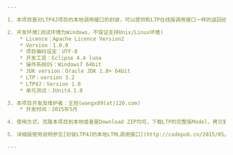 ```yaml
---

1. 本项目是对LTP4J项目的本地调用接口的封装，可以提供和LTP在线版调用接口一样的返回结果，即LTML。

2. 开发环境(测试环境为Windows，不保证支持Unix/Linux环境)
	* Licence：Apache Licence Version2
	* Version：1.0.0
	* 项目编码设定：UTF-8
	* 开发工具：Eclipse 4.4 luna
	* 操作系统OS：Windows7 64bit
	* JDK version：Oracle JDK 1.8+ 64bit
	* LTP：version 3.2
	* LTP4J：Version 1.0
	* 单元测试：JUnit4.1.0

3. 本项目开发及维护者：王旭(wangx89(at)126.com)
	* 开发时间：2015年5月

4. 使用方式，克隆本项目到本地或者是Download ZIP均可，下载LTP的完整版Model，拷贝到ltp_data目录下，其中ltp_data是在项目根目录下所建的文件夹。[下载地址](http://pan.baidu.com/share/link?shareid=1988562907&uk=2738088569#path=%252Fltp-models)

5. 详细版使用说明参见[封装LTP4J的本地LTML调用接口](http://codepub.cn/2015/05/13/Local-call-interface-of-LTP4J-project-for-LTML-encapsulation/)

---
```

